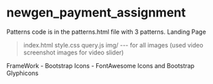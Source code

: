 # newgen_payment_assignment
Patterns code is in the patterns.html file with 3 patterns.
Landing Page 
  > index.html
  > style.css
  > query.js
  > img/ --- for all images (used video screenshot images for video slider)
  
FrameWork - Bootstrap
Icons - FontAwesome Icons and Bootstrap Glyphicons

  
